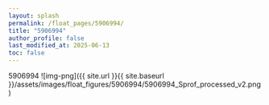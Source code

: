 ```yaml
---
layout: splash
permalink: /float_pages/5906994/
title: "5906994"
author_profile: false
last_modified_at: 2025-06-13
toc: false
---
```

 
5906994
![img-png]({{ site.url }}{{ site.baseurl }}/assets/images/float_figures/5906994/5906994_Sprof_processed_v2.png)